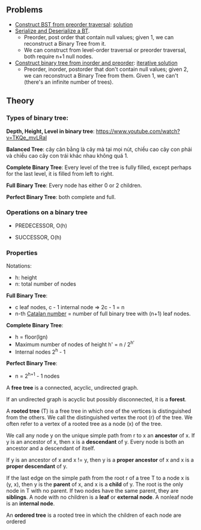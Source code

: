 ## Problems
- [Construct BST from preorder traversal](https://practice.geeksforgeeks.org/problems/preorder-to-postorder/0): [solution](https://www.geeksforgeeks.org/construct-bst-from-given-preorder-traversal-set-2/)
- [Serialize and Deserialize a BT](https://leetcode.com/problems/serialize-and-deserialize-binary-tree).
  - Preorder, post order that contain null values; given 1, we can reconstruct a Binary Tree from it.
  - We can construct from level-order traversal or preorder traversal, both require n+1 null nodes.
- [Construct binary tree from inorder and preorder](https://leetcode.com/problems/construct-binary-tree-from-preorder-and-inorder-traversal/): [iterative solution](https://leetcode.com/problems/construct-binary-tree-from-preorder-and-inorder-traversal/discuss/34555/The-iterative-solution-is-easier-than-you-think!/117721)
  - Preorder, inorder, postorder that don't contain null values; given 2, we can reconstruct a Binary Tree from them. Given 1, we can't (there's an infinite number of trees).

## Theory

### Types of binary tree:

**Depth, Height, Level in binary tree**: https://www.youtube.com/watch?v=TKQe_mvLRaI

**Balanced Tree**: cây cân bằng là cây mà tại mọi nút, chiều cao cây con phải và chiều cao cây con trái khác nhau không quá 1.

**Complete Binary Tree**: Every level of the tree is fully filled, except perhaps for the last level, it is filled from left to right.

**Full Binary Tree**: Every node has either 0 or 2 children.

**Perfect Binary Tree**: both complete and full.

### Operations on a binary tree

- PREDECESSOR, O(h)

- SUCCESSOR, O(h)

### Properties

Notations:
  - h: height
  - n: total number of nodes

**Full Binary Tree**:
  - c leaf nodes, c - 1 internal node => 2c - 1 = n
  - n-th [Catalan number](https://en.wikipedia.org/wiki/Catalan_number) = number of full binary tree with (n+1) leaf nodes.

**Complete Binary Tree**:
  - h = floor(lgn)
  - Maximum number of nodes of height h' = n / 2<sup>h'</sup>
  - Internal nodes 2<sup>h</sup> - 1

**Perfect Binary Tree**:

  - n = 2<sup>h+1</sup> - 1 nodes

A **free tree** is a connected, acyclic, undirected graph.

If an undirected graph is acyclic but possibly disconnected, it is a **forest**.

A **rooted tree** (T) is a free tree in which one of the vertices is distinguished from the others. We call the distinguished vertex the root (r) of the tree. We often refer to a vertex of a rooted tree as a node (x) of the tree.

We call any node y on the unique simple path from r to x an **ancestor** of x. If y is an ancestor of x, then x is a **descendant** of y. Every node is both an ancestor and a descendant of itself.

If y is an ancestor of x and x != y, then y is a **proper ancestor** of x and x is a **proper descendant** of y.

If the last edge on the simple path from the root r of a tree T to a node x is (y, x), then y is the **parent** of x, and x is a **child** of y. The root is the only node in T with no parent. If two nodes have the same parent, they are **siblings**. A node with no children is a **leaf** or **external node**. A nonleaf node is an **internal node**.

An **ordered tree** is a rooted tree in which the children of each node are ordered
